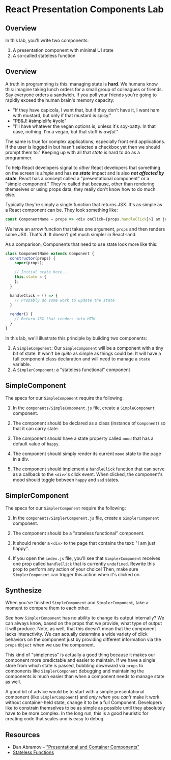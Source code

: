   # React Presentation Components Lab

## Overview

In this lab, you'll write two components:

1. A presentation component with minimal UI state
2. A so-called stateless function

## Overview

A truth in programming is this: managing state is **hard**. We humans know
this: imagine taking lunch orders for a small group of colleagues or friends.
Say everyone orders a sandwich. If you poll your friends you're going to
rapidly exceed the human brain's memory capacity:

* "If they have capicola, I want that, but if they don't have it, I want ham
  with mustard, but only if that mustard is spicy."
* "PB&amp;J! #simplelife #yolo"
* "I'll have whatever the vegan options is, unless it's soy-patty. In that
  case, nothing.  I'm a vegan, but that stuff is _awful_."

The same is true for complex applications, especially front end applications.
If the user is logged in but hasn't selected a checkbox yet then we should
prompt them to." Keeping up with all that _state_ is hard to do as a
programmer.

To help React developers signal to _other_ React developers that something on
the screen is _simple_ and has ***no state*** impact and is also ***not
affected by state***, React has a concept called a "presentational component"
or a "simple component." They're called that because, other than rendering
themselves or using props data, they really don't know how to do much else. 

Typically they're simply a single function that returns JSX. It's as simple as
a React component can be. They look something like:

```js
const ComponentName = props => <div onClick={props.handleClick}>I am just happy.</div>
```

We have an arrow function that takes one argument, `props` and then renders
some JSX. That's ***it***. It doesn't get much simpler in React-land.

As a comparison, Components that need to use state look more like this:

```js
class ComponentName extends Component {
  constructor(props) {
    super(props);

    // Initial state here...
    this.state = {
    };
  }

  handleClick = () => {
    // Probably do some work to update the state
  }

  render() {
    // Return JSX that renders into HTML
  }
}
```

In this lab, we'll illustrate this principle by building two components:

1. A `SimpleComponent`: Our `SimpleComponent` will be a component with a tiny
   bit of state. It won't be _quite_ as simple as things could be. It will have
   a full component class declaration and will need to manage a `state` variable.
2. A `SimplerComponent`: a "stateless functional" component

## SimpleComponent

The specs for our `SimpleComponent` require the following:

1. In the `components/SimpleComponent.js` file, create a `SimpleComponent`
component.

2. The component should be declared as a class (instance of `Component`) so that it
can carry state.

3. The component should have a state property called `mood` that has a default
value of `happy`.

4. The component should simply render its current `mood` state to the page in a
div.

5. The component should implement a `handleClick` function that can serve as a
callback to the `<div>`'s click event. When clicked, the component's mood should
toggle between `happy` and `sad` states.

## SimplerComponent

The specs for our `SimplerComponent` require the following:

1. In the `components/SimplerComponent.js` file, create a `SimplerComponent` component.

2. The component should be a "stateless functional" component.

3. It should render a `<div>` to the page that contains the text: "I am just happy".

4. If you open the `index.js` file, you'll see that `SimplerComponent` receives
   one prop called `handleClick` that is currently `undefined`. Rewrite this
   prop to perform any action of your choice! Then, make sure `SimplerComponent`
   can trigger this action when it's clicked on.

## Synthesize

When you've finished `SimpleComponent` and `SimplerComponent`, take a moment to
compare them to each other.

See how `SimplerComponent` has no
ability to change its output internally? We can always know, based on the props
that we provide, what type of output it will produce. Note, as well, that
this doesn't mean that the component lacks interactivity. We can actually
determine a wide variety of click behaviors on the component just by providing 
different information via the `props` `Object` when we use the component.

This kind of "simpleness" is actually a good thing because it makes our
component more predictable and easier to maintain. If we have a single store
from which state is passed, bubbling downward via `props` to components like
`SimplerComponent` debugging and maintaining the components is much easier than
when a component needs to manage state as well.

A good bit of advice would be to start with a simple presentational component
(like `SimplerComponent`) and _only when_ you _can't_ make it work without
container-held state, change it to be a full Component. Developers like to
constrain themselves to be as simple as possible until they absolutely have to
be more complex. In the long run, this is a good heuristic for creating code
that scales and is easy to debug.

## Resources

- Dan Abramov – ["Presentational and Container Components"](https://medium.com/@dan_abramov/smart-and-dumb-components-7ca2f9a7c7d0)
- [Stateless Functions](https://facebook.github.io/react/docs/reusable-components.html#stateless-functions)

